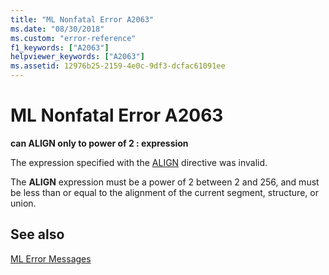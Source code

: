 ```yaml
---
title: "ML Nonfatal Error A2063"
ms.date: "08/30/2018"
ms.custom: "error-reference"
f1_keywords: ["A2063"]
helpviewer_keywords: ["A2063"]
ms.assetid: 12976b25-2159-4e0c-9df3-dcfac61091ee
---
```

# ML Nonfatal Error A2063

**can ALIGN only to power of 2 : expression**

The expression specified with the [ALIGN](../../assembler/masm/align-masm.md) directive was invalid.

The **ALIGN** expression must be a power of 2 between 2 and 256, and must be less than or equal to the alignment of the current segment, structure, or union.

## See also

[ML Error Messages](../../assembler/masm/ml-error-messages.md)<br/>
